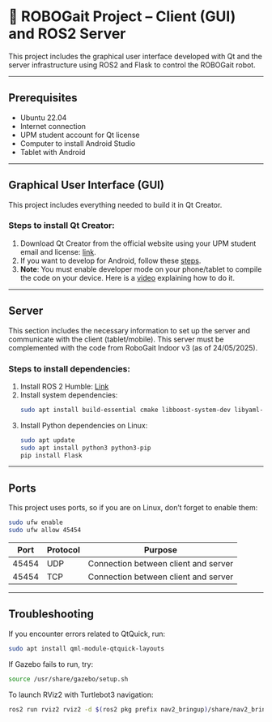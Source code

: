 # 🧠 ROBOGait Project – Client (GUI) and ROS2 Server

This project includes the graphical user interface developed with Qt and the server infrastructure using ROS2 and Flask to control the ROBOGait robot.

---

## Prerequisites
- Ubuntu 22.04  
- Internet connection  
- UPM student account for Qt license
- Computer to install Android Studio
- Tablet with Android
--- 

## Graphical User Interface (GUI)
This project includes everything needed to build it in Qt Creator.

### Steps to install Qt Creator:
1. Download Qt Creator from the official website using your UPM student email and license: [link](https://www.qt.io/qt-educational-license#application).
2. If you want to develop for Android, follow these [steps](https://doc.qt.io/qt-6/android-getting-started.html).
3. **Note**: You must enable developer mode on your phone/tablet to compile the code on your device. Here is a [video](https://youtu.be/f91wxQdP8Ak?si=0kSbNOwmc2m3rqNe) explaining how to do it.

---

## Server
This section includes the necessary information to set up the server and communicate with the client (tablet/mobile). This server must be complemented with the code from RoboGait Indoor v3 (as of 24/05/2025).

### Steps to install dependencies:
1. Install ROS 2 Humble: [Link](https://docs.ros.org/en/humble/Installation/Ubuntu-Install-Debs.html)
2. Install system dependencies:
    ```bash
    sudo apt install build-essential cmake libboost-system-dev libyaml-cpp-dev nlohmann-json3-dev libopencv-dev
    ```
3. Install Python dependencies on Linux:
    ```bash
    sudo apt update
    sudo apt install python3 python3-pip
    pip install Flask
    ```

---

## Ports
This project uses ports, so if you are on Linux, don’t forget to enable them:

```bash
sudo ufw enable
sudo ufw allow 45454
```

| Port   | Protocol | Purpose                                |
|--------|----------|----------------------------------------|
| 45454  | UDP  | Connection between client and server   |
| 45454  | TCP  | Connection between client and server   |

---

## Troubleshooting

If you encounter errors related to QtQuick, run:
```bash
sudo apt install qml-module-qtquick-layouts
```

If Gazebo fails to run, try:
```bash
source /usr/share/gazebo/setup.sh
```

To launch RViz2 with Turtlebot3 navigation:
```bash
ros2 run rviz2 rviz2 -d $(ros2 pkg prefix nav2_bringup)/share/nav2_bringup/rviz/nav2_default_view.rviz
```

<!-- ## Getting Started

To get started with this project, follow the steps below:

1. **Clone the repository**  
   Clone the repository to your local machine using the following command:
   ```bash
   git clone <REPOSITORY_URL>
   cd GUI_ROBOGAIT/server
   ```

2. **Build the project**  
   Make sure you have ROS 2 and its dependencies installed. Then, run the following command to build the project, ensuring you are in the `GUI_ROBOGAIT/server` directory:
   ```bash
   colcon build
   source install/setup.bash
   ```

3. **Run the main node**  
   Once the build is complete, you can run the main node of the project with the following command:
   ```bash
   ros2 run node_manager node_manager
   ```

With these steps, you'll have the server set up and ready for use. -->